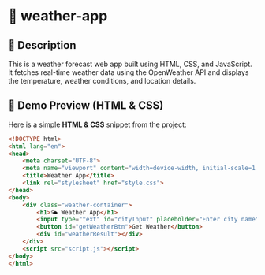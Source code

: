 # 🌟 weather-app

## 📌 Description
This is a weather forecast web app built using HTML, CSS, and JavaScript. It fetches real-time weather data using the OpenWeather API and displays the temperature, weather conditions, and location details.

## 🎨 Demo Preview (HTML & CSS)
Here is a simple **HTML & CSS** snippet from the project:

```html
<!DOCTYPE html>
<html lang="en">
<head>
    <meta charset="UTF-8">
    <meta name="viewport" content="width=device-width, initial-scale=1.0">
    <title>Weather App</title>
    <link rel="stylesheet" href="style.css">
</head>
<body>
    <div class="weather-container">
        <h1>🌤️ Weather App</h1>
        <input type="text" id="cityInput" placeholder="Enter city name">
        <button id="getWeatherBtn">Get Weather</button>
        <div id="weatherResult"></div>
    </div>
    <script src="script.js"></script>
</body>
</html>
